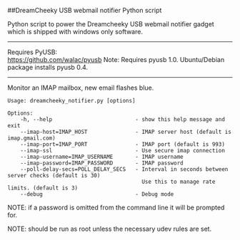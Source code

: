 ##DreamCheeky USB webmail notifier Python script

Python script to power the Dreamcheeky USB webmail notifier gadget which is shipped with windows only software.

- - -

Requires PyUSB:  
<https://github.com/walac/pyusb>
Note: Requires pyusb 1.0. Ubuntu/Debian package installs pyusb 0.4.

- - -
Monitor an IMAP mailbox, new email flashes blue.

````
Usage: dreamcheeky_notifier.py [options]

Options:
    -h, --help                          - show this help message and exit
    --imap-host=IMAP_HOST               - IMAP server host (default is imap.gmail.com)
    --imap-port=IMAP_PORT               - IMAP port (default is 993)
    --imap-ssl                          - Use secure imap connection
    --imap-username=IMAP_USERNAME       - IMAP username
    --imap-password=IMAP_PASSWORD       - IMAP password
    --poll-delay-secs=POLL_DELAY_SECS   - Interval in seconds between server checks (default is 30)
                                          Use this to manage rate limits. (default is 3)
    --debug                             - Debug mode
````

NOTE: if a password is omitted from the command line it will be prompted for.

NOTE: should be run as root unless the necessary udev rules are set.

